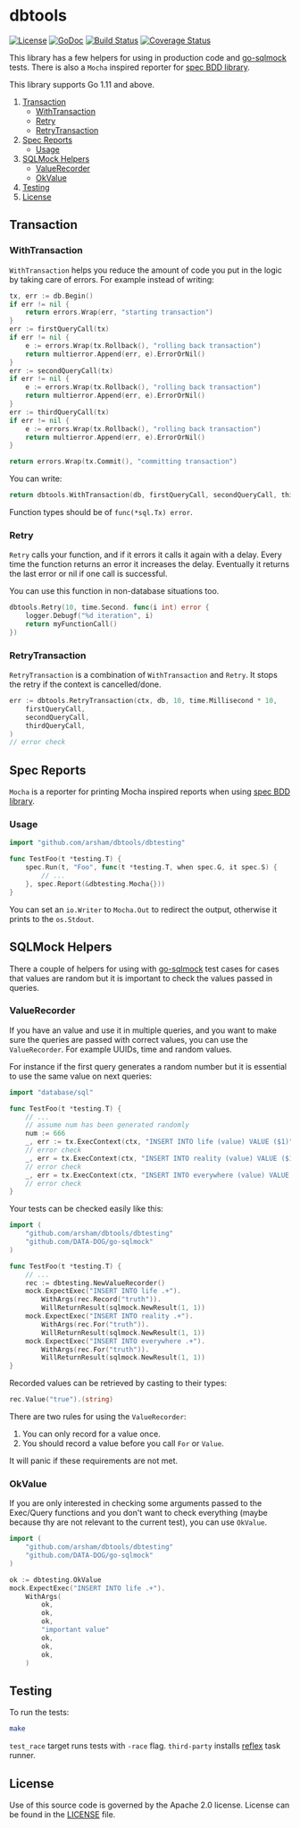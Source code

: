 # dbtools

[![License](https://img.shields.io/badge/License-Apache%202.0-blue.svg)](https://opensource.org/licenses/Apache-2.0)
[![GoDoc](https://godoc.org/github.com/arsham/dbtools?status.svg)](http://godoc.org/github.com/arsham/dbtools)
[![Build Status](https://travis-ci.org/arsham/dbtools.svg?branch=master)](https://travis-ci.org/arsham/dbtools)
[![Coverage Status](https://codecov.io/gh/arsham/dbtools/branch/master/graph/badge.svg)](https://codecov.io/gh/arsham/dbtools)

This library has a few helpers for using in production code and
[go-sqlmock][go-sqlmock] tests. There is also a `Mocha` inspired reporter for
[spec BDD library][spec].

This library supports Go 1.11 and above.

1. [Transaction](#transaction)
    * [WithTransaction](#withtransaction)
    * [Retry](#retry)
    * [RetryTransaction](#retrytransaction)
2. [Spec Reports](#spec-reports)
    * [Usage](#usage)
3. [SQLMock Helpers](#sqlmock-helpers)
    * [ValueRecorder](#valuerecorder)
    * [OkValue](#okvalue)
4. [Testing](#testing)
5. [License](#license)

## Transaction

### WithTransaction

`WithTransaction` helps you reduce the amount of code you put in the logic by
taking care of errors. For example instead of writing:

```go
tx, err := db.Begin()
if err != nil {
    return errors.Wrap(err, "starting transaction")
}
err := firstQueryCall(tx)
if err != nil {
    e := errors.Wrap(tx.Rollback(), "rolling back transaction")
    return multierror.Append(err, e).ErrorOrNil()
}
err := secondQueryCall(tx)
if err != nil {
    e := errors.Wrap(tx.Rollback(), "rolling back transaction")
    return multierror.Append(err, e).ErrorOrNil()
}
err := thirdQueryCall(tx)
if err != nil {
    e := errors.Wrap(tx.Rollback(), "rolling back transaction")
    return multierror.Append(err, e).ErrorOrNil()
}

return errors.Wrap(tx.Commit(), "committing transaction")

```

You can write:
```go
return dbtools.WithTransaction(db, firstQueryCall, secondQueryCall, thirdQueryCall)
```

Function types should be of `func(*sql.Tx) error`.

### Retry

`Retry` calls your function, and if it errors it calls it again with a delay.
Every time the function returns an error it increases the delay. Eventually it
returns the last error or nil if one call is successful.

You can use this function in non-database situations too.

```go
dbtools.Retry(10, time.Second. func(i int) error {
    logger.Debugf("%d iteration", i)
    return myFunctionCall()
})
```

### RetryTransaction

`RetryTransaction` is a combination of `WithTransaction` and `Retry`. It stops
the retry if the context is cancelled/done.

```go
err := dbtools.RetryTransaction(ctx, db, 10, time.Millisecond * 10,
    firstQueryCall,
    secondQueryCall,
    thirdQueryCall,
)
// error check
```

## Spec Reports

`Mocha` is a reporter for printing Mocha inspired reports when using
[spec BDD library][spec].

### Usage

```go
import "github.com/arsham/dbtools/dbtesting"

func TestFoo(t *testing.T) {
    spec.Run(t, "Foo", func(t *testing.T, when spec.G, it spec.S) {
        // ...
    }, spec.Report(&dbtesting.Mocha{}))
}

```

You can set an `io.Writer` to `Mocha.Out` to redirect the output, otherwise it
prints to the `os.Stdout`.

## SQLMock Helpers

There a couple of helpers for using with [go-sqlmock][go-sqlmock] test cases for
cases that values are random but it is important to check the values passed in
queries.

### ValueRecorder

If you have an value and use it in multiple queries, and you want to
make sure the queries are passed with correct values, you can use the
`ValueRecorder`. For example UUIDs, time and random values.

For instance if the first query generates a random number but it is essential to
use the same value on next queries:

```go
import "database/sql"

func TestFoo(t *testing.T) {
    // ...
    // assume num has been generated randomly
    num := 666
    _, err := tx.ExecContext(ctx, "INSERT INTO life (value) VALUE ($1)", num)
    // error check
    _, err = tx.ExecContext(ctx, "INSERT INTO reality (value) VALUE ($1)", num)
    // error check
    _, err = tx.ExecContext(ctx, "INSERT INTO everywhere (value) VALUE ($1)", num)
    // error check
}
```

Your tests can be checked easily like this:
```go
import (
    "github.com/arsham/dbtools/dbtesting"
    "github.com/DATA-DOG/go-sqlmock"
)

func TestFoo(t *testing.T) {
    // ...
    rec := dbtesting.NewValueRecorder()
    mock.ExpectExec("INSERT INTO life .+").
        WithArgs(rec.Record("truth")).
        WillReturnResult(sqlmock.NewResult(1, 1))
    mock.ExpectExec("INSERT INTO reality .+").
        WithArgs(rec.For("truth")).
        WillReturnResult(sqlmock.NewResult(1, 1))
    mock.ExpectExec("INSERT INTO everywhere .+").
        WithArgs(rec.For("truth")).
        WillReturnResult(sqlmock.NewResult(1, 1))
}
```

Recorded values can be retrieved by casting to their types:
```go
rec.Value("true").(string)
```

There are two rules for using the `ValueRecorder`:
1. You can only record for a value once.
2. You should record a value before you call `For` or `Value`.

It will panic if these requirements are not met.

### OkValue

If you are only interested in checking some arguments passed to the Exec/Query
functions and you don't want to check everything (maybe because thy are not
relevant to the current test), you can use `OkValue`.

```go
import (
    "github.com/arsham/dbtools/dbtesting"
    "github.com/DATA-DOG/go-sqlmock"
)

ok := dbtesting.OkValue
mock.ExpectExec("INSERT INTO life .+").
    WithArgs(
        ok,
        ok,
        ok,
        "important value"
        ok,
        ok,
        ok,
    )
```

## Testing

To run the tests:

```bash
make
```
`test_race` target runs tests with `-race` flag. `third-party` installs
[reflex][reflex] task runner.

## License

Use of this source code is governed by the Apache 2.0 license. License can be
found in the [LICENSE](./LICENSE) file.

[go-sqlmock]: https://github.com/DATA-DOG/go-sqlmock
[spec]: https://github.com/sclevine/spec
[reflex]: https://github.com/cespare/reflex
